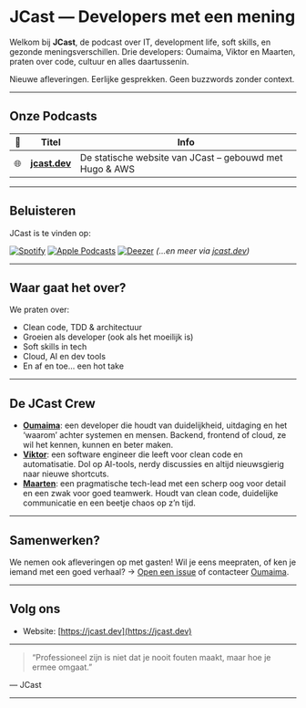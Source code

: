 # JCast — Developers met een mening

Welkom bij **JCast**, de podcast over IT, development life, soft skills, en gezonde meningsverschillen.
Drie developers: Oumaima, Viktor en Maarten, praten over code, cultuur en alles daartussenin.

Nieuwe afleveringen. Eerlijke gesprekken. Geen buzzwords zonder context.

---

## Onze Podcasts

| 📌 | Titel | Info |
|----|-------|------|
| 🌐 | **[jcast.dev](https://github.com/jcast-podcast/jcast.dev)** | De statische website van JCast – gebouwd met Hugo & AWS |

---

## Beluisteren

JCast is te vinden op:

[![Spotify](https://img.shields.io/badge/-Spotify-1DB954?style=for-the-badge&logo=spotify&logoColor=white)](https://open.spotify.com/show/...)
[![Apple Podcasts](https://img.shields.io/badge/-Apple%20Podcasts-000000?style=for-the-badge&logo=apple&logoColor=white)](https://podcasts.apple.com/...)
[![Deezer](https://img.shields.io/badge/-Deezer-FEAA2D?style=for-the-badge&logo=deezer&logoColor=white)](https://www.deezer.com/...)
_(...en meer via [jcast.dev](https://jcast.dev))_

---

## Waar gaat het over?

We praten over:

- Clean code, TDD & architectuur
- Groeien als developer (ook als het moeilijk is)
- Soft skills in tech
- Cloud, AI en dev tools
- En af en toe... een hot take

---

## De JCast Crew

- **[Oumaima](https://github.com/OumaimaZerouali)**: een developer die houdt van duidelijkheid, uitdaging en het ‘waarom’ achter systemen en mensen. Backend, frontend of cloud, ze wil het kennen, kunnen en beter maken.
- **[Viktor](https://github.com/ViktorVS1)**: een software engineer die leeft voor clean code en automatisatie. Dol op AI-tools, nerdy discussies en altijd nieuwsgierig naar nieuwe shortcuts.
- **[Maarten](https://github.com/denmette)**: een pragmatische tech-lead met een scherp oog voor detail en een zwak voor goed teamwerk. Houdt van clean code, duidelijke communicatie en een beetje chaos op z’n tijd.

---

## Samenwerken?

We nemen ook afleveringen op met gasten!
Wil je eens meepraten, of ken je iemand met een goed verhaal? → [Open een issue](https://github.com/jcast-podcast/sessions/issues) of contacteer [Oumaima](https://github.com/OumaimaZerouali).

---

## Volg ons

- Website: [https://jcast.dev](https://jcast.dev)

---

> “Professioneel zijn is niet dat je nooit fouten maakt, maar hoe je ermee omgaat.”

&mdash; JCast

---
